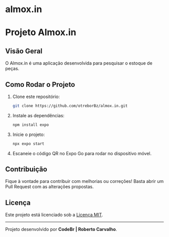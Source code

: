 # almox.in

# Projeto Almox.in

## Visão Geral
O Almox.in é uma aplicação desenvolvida para pesquisar o estoque de peças.


## Como Rodar o Projeto

1. Clone este repositório:
   ```bash
   git clone https://github.com/otreborBz/almox.in.git
   ```

2. Instale as dependências:
   ```bash
   npm install expo
   ```

3. Inicie o projeto:
   ```bash
   npx expo start
   ```

4. Escaneie o código QR no Expo Go para rodar no dispositivo móvel.

## Contribuição
Fique à vontade para contribuir com melhorias ou correções! Basta abrir um Pull Request com as alterações propostas.

## Licença
Este projeto está licenciado sob a [Licença MIT](LICENSE).

---

Projeto desenvolvido por **CodeBr | Roberto Carvalho**.

